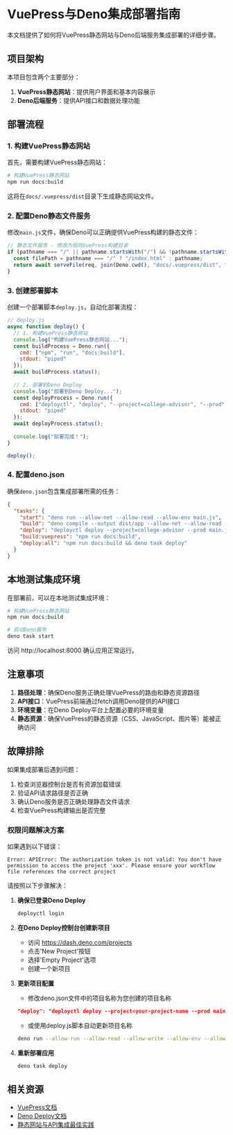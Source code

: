 # VuePress与Deno集成部署指南

本文档提供了如何将VuePress静态网站与Deno后端服务集成部署的详细步骤。

## 项目架构

本项目包含两个主要部分：
1. **VuePress静态网站**：提供用户界面和基本内容展示
2. **Deno后端服务**：提供API接口和数据处理功能

## 部署流程

### 1. 构建VuePress静态网站

首先，需要构建VuePress静态网站：

```bash
# 构建VuePress静态网站
npm run docs:build
```

这将在`docs/.vuepress/dist`目录下生成静态网站文件。

### 2. 配置Deno静态文件服务

修改`main.js`文件，确保Deno可以正确提供VuePress构建的静态文件：

```javascript
// 静态文件服务 - 修改为指向VuePress构建目录
if (pathname === "/" || pathname.startsWith("/") && !pathname.startsWith("/api/")) {
  const filePath = pathname === "/" ? "/index.html" : pathname;
  return await serveFile(req, join(Deno.cwd(), "docs/.vuepress/dist", filePath));
}
```

### 3. 创建部署脚本

创建一个部署脚本`deploy.js`，自动化部署流程：

```javascript
// deploy.js
async function deploy() {
  // 1. 构建VuePress静态网站
  console.log("构建VuePress静态网站...");
  const buildProcess = Deno.run({
    cmd: ["npm", "run", "docs:build"],
    stdout: "piped"
  });
  await buildProcess.status();
  
  // 2. 部署到Deno Deploy
  console.log("部署到Deno Deploy...");
  const deployProcess = Deno.run({
    cmd: ["deployctl", "deploy", "--project=college-advisor", "--prod", "main.js"],
    stdout: "piped"
  });
  await deployProcess.status();
  
  console.log("部署完成！");
}

deploy();
```

### 4. 配置deno.json

确保`deno.json`包含集成部署所需的任务：

```json
{
  "tasks": {
    "start": "deno run --allow-net --allow-read --allow-env main.js",
    "build": "deno compile --output dist/app --allow-net --allow-read --allow-env main.js",
    "deploy": "deployctl deploy --project=college-advisor --prod main.js",
    "build:vuepress": "npm run docs:build",
    "deploy:all": "npm run docs:build && deno task deploy"
  }
}
```

## 本地测试集成环境

在部署前，可以在本地测试集成环境：

```bash
# 构建VuePress静态网站
npm run docs:build

# 启动Deno服务
deno task start
```

访问 http://localhost:8000 确认应用正常运行。

## 注意事项

1. **路径处理**：确保Deno服务正确处理VuePress的路由和静态资源路径
2. **API接口**：VuePress前端通过fetch调用Deno提供的API接口
3. **环境变量**：在Deno Deploy平台上配置必要的环境变量
4. **静态资源**：确保VuePress的静态资源（CSS、JavaScript、图片等）能被正确访问

## 故障排除

如果集成部署后遇到问题：

1. 检查浏览器控制台是否有资源加载错误
2. 验证API请求路径是否正确
3. 确认Deno服务是否正确处理静态文件请求
4. 检查VuePress构建输出是否完整

### 权限问题解决方案

如果遇到以下错误：
```
Error: APIError: The authorization token is not valid: You don't have permission to access the project 'xxx'. Please ensure your workflow file references the correct project
```

请按照以下步骤解决：

1. **确保已登录Deno Deploy**
   ```bash
   deployctl login
   ```

2. **在Deno Deploy控制台创建新项目**
   - 访问 https://dash.deno.com/projects
   - 点击'New Project'按钮
   - 选择'Empty Project'选项
   - 创建一个新项目

3. **更新项目配置**
   - 修改deno.json文件中的项目名称为您创建的项目名称
   ```json
   "deploy": "deployctl deploy --project=your-project-name --prod main.ts"
   ```
   - 或使用deploy.js脚本自动更新项目名称
   ```bash
   deno run --allow-run --allow-read --allow-write --allow-env --allow-net deploy.js
   ```

4. **重新部署应用**
   ```bash
   deno task deploy
   ```

## 相关资源

- [VuePress文档](https://vuepress.vuejs.org/)
- [Deno Deploy文档](https://deno.com/deploy/docs)
- [静态网站与API集成最佳实践](https://deno.com/blog/deploy-static-files)